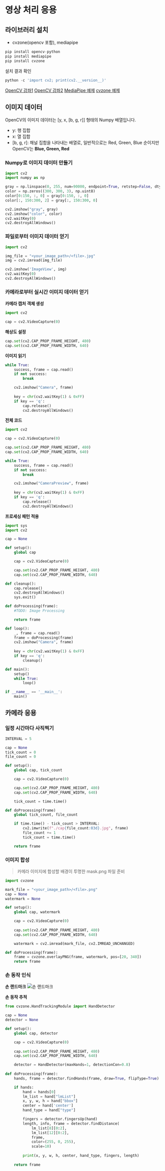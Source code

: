 # 영상 처리 응용

## 라이브러리 설치
- cvzone(opencv 포함), mediapipe
```python
pip install opencv-python
pip install mediapipe
pip install cvzone
```

설치 결과 확인
```python
python -c 'import cv2; print(cv2.__version__)'
```

[OpenCV 강좌1](https://opencv-python.readthedocs.io/en/latest/)
[OpenCV 강좌2](https://076923.github.io/posts/Python-opencv-2/)
[MediaPipe 예제](https://developers.google.com/mediapipe/solutions/vision/hand_landmarker)
[cvzone 예제](https://github.com/cvzone/cvzone/tree/master/Examples)

## 이미지 데이터
OpenCV의 이미지 데이터는 [y, x, [b, g, r]] 형태의 Numpy 배열입니다.
- y: 행 집합
- x: 열 집합
- [b, g, r]: 채널 집합을 나타내는 배열로, 일반적으로는 Red, Green, Blue 순이지만 OpenCV는 **Blue, Green, Red**

### Numpy로 이미지 데이터 만들기
```python
import cv2
import numpy as np

gray = np.linspace(0, 255, num=90000, endpoint=True, retstep=False, dtype=np.uint8).reshape(300, 300, 1)
color = np.zeros((300, 300, 3), np.uint8)
color[0:150, :, 0] = gray[0:150, :, 0]
color[:, 150:300, 2] = gray[:, 150:300, 0]

cv2.imshow("gray", gray)
cv2.imshow("color", color)
cv2.waitKey(0)
cv2.destroyAllWindows()
```

### 파일로부터 이미지 데이터 얻기
```python
import cv2

img_file = "<your_image_path>/<file>.jpg"
img = cv2.imread(img_file)

cv2.imshow('ImageView', img)
cv2.waitKey(0)
cv2.destroyAllWindows()
```

### 카메라로부터 실시간 이미지 데이터 얻기
**카메라 캡처 객체 생성**
```python
import cv2

cap = cv2.VideoCapture(0)
```

**해상도 설정**
```python
cap.set(cv2.CAP_PROP_FRAME_HEIGHT, 480)
cap.set(cv2.CAP_PROP_FRAME_WIDTH, 640)
```

**이미지 읽기**
```python
while True:
    success, frame = cap.read()
    if not success:
        break

    cv2.imshow("Camera", frame)
    
    key = chr(cv2.waitKey(1) & 0xFF)
    if key == 'q':
        cap.release()
        cv2.destroyAllWindows()
```

**전체 코드**
```python
import cv2

cap = cv2.VideoCapture(0)

cap.set(cv2.CAP_PROP_FRAME_HEIGHT, 480)
cap.set(cv2.CAP_PROP_FRAME_WIDTH, 640)

while True:
    success, frame = cap.read()
    if not success:
        break

    cv2.imshow("CameraPreview", frame)
    
    key = chr(cv2.waitKey(1) & 0xFF)
    if key == 'q':
        cap.release()
        cv2.destroyAllWindows()
```

**프로세싱 패턴 적용**
```python
import sys
import cv2

cap = None

def setup():
    global cap

    cap = cv2.VideoCapture(0)

    cap.set(cv2.CAP_PROP_FRAME_HEIGHT, 480)
    cap.set(cv2.CAP_PROP_FRAME_WIDTH, 640)

def cleanup():
    cap.release()
    cv2.destroyAllWindows()
    sys.exit()

def doProcessing(frame):
    #TODO: Image Processing

    return frame

def loop():
    _, frame = cap.read()
    frame = doProcessing(frame)
    cv2.imshow("Camera", frame)
    
    key = chr(cv2.waitKey(1) & 0xFF)
    if key == 'q':
        cleanup()

def main():
    setup()
    while True:
        loop()

if __name__ == '__main__':
    main()
```

## 카메라 응용

### 일정 시간마다 사직찍기
```python
INTERVAL = 5

cap = None
tick_count = 0
file_count = 0

def setup():
    global cap, tick_count

    cap = cv2.VideoCapture(0)

    cap.set(cv2.CAP_PROP_FRAME_HEIGHT, 480)
    cap.set(cv2.CAP_PROP_FRAME_WIDTH, 640)

    tick_count = time.time()

def doProcessing(frame)
    global tick_count, file_count

    if time.time() - tick_count > INTERVAL:
        cv2.imwrite(f"./cap{file_count:03d}.jpg", frame)
        file_count += 1
        tick_count = time.time()

    return frame
```

### 이미지 합성
> 카메라 이미지에 합성할 배경이 투명한 mask.png 파일 준비

```python
import cvzone

mark_file = "<your_image_path>/<file>.png"
cap = None
watermark = None

def setup():
    global cap, watermark

    cap = cv2.VideoCapture(0)
    
    cap.set(cv2.CAP_PROP_FRAME_HEIGHT, 480)
    cap.set(cv2.CAP_PROP_FRAME_WIDTH, 640)

    watermark = cv2.imread(mark_file, cv2.IMREAD_UNCHANGED)

def doProcessing(frame):
    frame = cvzone.overlayPNG(frame, watermark, pos=[20, 340])
    return frame
```

### 손 동작 인식
**손 랜드마크** 
![손 랜드마크](https://developers.google.com/static/mediapipe/images/solutions/hand-landmarks.png)

**손 동작 추적**
```python
from cvzone.HandTrackingModule import HandDetector

cap = None
detector = None

def setup():
    global cap, detector

    cap = cv2.VideoCapture(0)
    
    cap.set(cv2.CAP_PROP_FRAME_HEIGHT, 480)
    cap.set(cv2.CAP_PROP_FRAME_WIDTH, 640)

    detector = HandDetector(maxHands=1, detectionCon=0.8)
    
def doProcessing(frame):
    hands, frame = detector.findHands(frame, draw=True, flipType=True)

    if hands:
        hand = hands[0]
        lm_list = hand["lmList"]
        x, y, w, h = hand["bbox"]
        center = hand['center']
        hand_type = hand["type"]

        fingers = detector.fingersUp(hand)
        length, info, frame = detector.findDistance(
            lm_list[8][0:2], 
            lm_list[12][0:2], 
            frame, 
            color=(255, 0, 255),
            scale=10)
        
        print(x, y, w, h, center, hand_type, fingers, length)
        
    return frame
```
